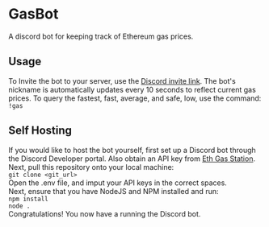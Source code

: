 # GasBot
A discord bot for keeping track of Ethereum gas prices.

## Usage
To Invite the bot to your server, use the [Discord invite link](https://discord.com/oauth2/authorize?client_id=758798038134947880&scope=bot&permissions=8).
The bot's nickname is automatically updates every 10 seconds to reflect current gas prices.
To query the fastest, fast, average, and safe, low, use the command:
 `!gas`
 
 ## Self Hosting
 If you would like to host the bot yourself, first set up a Discord bot through the Discord Developer portal. Also obtain an API key from 
 [Eth Gas Station](https://www.ethgasstation.info/). Next, pull this repository onto your local machine:<br />
 `git clone <git_url>`
 <br>
 Open the .env file, and imput your API keys in the correct spaces.
 <br />
 Next, ensure that you have NodeJS and NPM installed and run:
 <br />
 `npm install`
 <br />
 `node .`
 <br />
 Congratulations! You now have a running the Discord bot.

